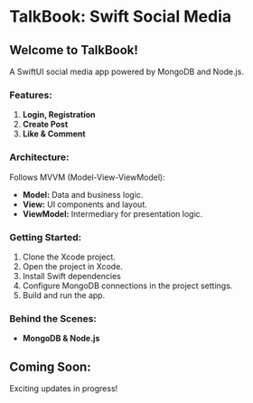 # TalkBook: Swift Social Media


## Welcome to TalkBook!

A SwiftUI social media app powered by MongoDB and Node.js.

### Features:

1. **Login, Registration**
2. **Create Post**
3. **Like & Comment**

### Architecture:

Follows MVVM (Model-View-ViewModel):

- **Model:** Data and business logic.
- **View:** UI components and layout.
- **ViewModel:** Intermediary for presentation logic.

### Getting Started:

1. Clone the Xcode project.
2. Open the project in Xcode.
3. Install Swift dependencies
4. Configure MongoDB connections in the project settings.
5. Build and run the app.

### Behind the Scenes:

- **MongoDB & Node.js**

## Coming Soon:

Exciting updates in progress!
